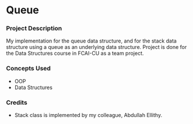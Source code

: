 # Queue

### Project Description

My implementation for the queue data structure, and for the stack data structure using a queue as an underlying data structure. 
Project is done for the Data Structures course in FCAI-CU as a team project.

### Concepts Used

- OOP
- Data Structures

### Credits

- Stack class is implemented by my colleague, Abdullah Ellithy.